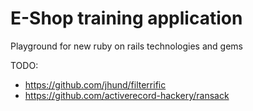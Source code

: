 E-Shop training application
======

Playground for new ruby on rails technologies and gems

TODO:
- https://github.com/jhund/filterrific
- https://github.com/activerecord-hackery/ransack